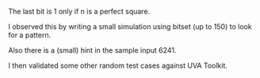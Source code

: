 The last bit is 1 only if n is a perfect square.

I observed this by writing a small simulation using bitset (up to 150) 
to look for a pattern.

Also there is a (small) hint in the sample input 6241.

I then validated some other random test cases against UVA Toolkit.
